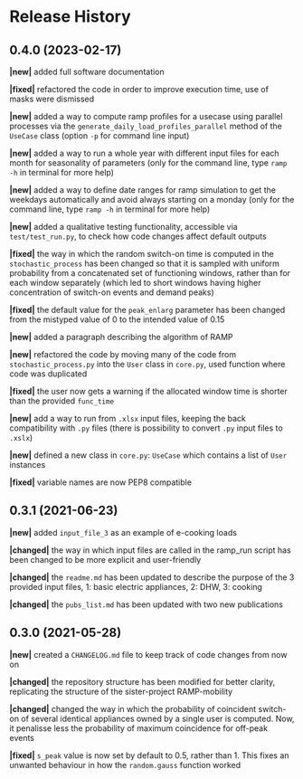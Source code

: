Release History
===============

0.4.0 (2023-02-17)
------------------

**|new|**       added full software documentation

**|fixed|**     refactored the code in order to improve execution time, use of masks were dismissed

**|new|**       added a way to compute ramp profiles for a usecase using parallel processes via the `generate_daily_load_profiles_parallel` method of the `UseCase` class  (option `-p` for command line input)

**|new|**       added a way to run a whole year with different input files for each month for seasonality of parameters (only for the command line, type `ramp -h` in terminal for more help)

**|new|**       added a way to define date ranges for ramp simulation to get the weekdays automatically and avoid always starting on a monday (only for the command line, type `ramp -h` in terminal for more help)

**|new|**       added a qualitative testing functionality, accessible via `test/test_run.py`, to check how code changes affect default outputs

**|fixed|**     the way in which the random switch-on time is computed in the `stochastic_process` has been changed so that it is sampled with uniform probability from a concatenated set of functioning windows, rather than for each window separately (which led to short windows having higher concentration of switch-on events and demand peaks)

**|fixed|**     the default value for the `peak_enlarg` parameter has been changed from the mistyped value of 0 to the intended value of 0.15 

**|new|**       added a paragraph describing the algorithm of RAMP

**|new|**       refactored the code by moving many of the code from `stochastic_process.py` into the `User` class in `core.py`, used function where code was duplicated

**|fixed|**     the user now gets a warning if the allocated window time is shorter than the provided `func_time`

**|new|**       add a way to run from `.xlsx` input files, keeping the back compatibility with `.py` files (there is possibility to convert `.py` input files to `.xslx`)

**|new|**       defined a new class in `core.py`: `UseCase` which contains a list of `User` instances

**|fixed|**     variable names are now PEP8 compatible

0.3.1 (2021-06-23)
------------------

**|new|**       added `input_file_3` as an example of e-cooking loads

**|changed|**   the way in which input files are called in the ramp_run script has been changed to be more explicit and user-friendly

**|changed|**   the `readme.md` has been updated to describe the purpose of the 3 provided input files, 1: basic electric appliances, 2: DHW, 3: cooking

**|changed|**   the `pubs_list.md` has been updated with two new publications


0.3.0 (2021-05-28)
------------------

**|new|**       created a `CHANGELOG.md` file to keep track of code changes from now on

**|changed|**   the repository structure has been modified for better clarity, replicating the structure of the sister-project RAMP-mobility

**|changed|**   changed the way in which the probability of coincident switch-on of several identical appliances owned by a single user is computed. Now, it penalisse less the probability of maximum coincidence for off-peak events

**|fixed|**     `s_peak` value is now set by default to 0.5, rather than 1. This fixes an unwanted behaviour in how the `random.gauss` function worked

